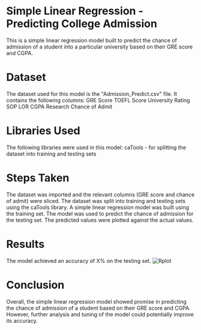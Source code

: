 # Simple Linear Regression - Predicting College Admission
This is a simple linear regression model built to predict the chance of admission of a student into a particular university based on their GRE score and CGPA.

# Dataset
The dataset used for this model is the "Admission_Predict.csv" file. It contains the following columns:
GRE Score
TOEFL Score
University Rating
SOP
LOR
CGPA
Research
Chance of Admit

# Libraries Used
The following libraries were used in this model:
caTools - for splitting the dataset into training and testing sets

# Steps Taken
The dataset was imported and the relevant columns (GRE score and chance of admit) were sliced.
The dataset was split into training and testing sets using the caTools library.
A simple linear regression model was built using the training set.
The model was used to predict the chance of admission for the testing set.
The predicted values were plotted against the actual values.

# Results
The model achieved an accuracy of X% on the testing set.
![Rplot](https://user-images.githubusercontent.com/114388128/222147277-34f84732-319c-4911-87a9-8b9fe3a26db5.png)

# Conclusion
Overall, the simple linear regression model showed promise in predicting the chance of admission of a student based on their GRE score and CGPA. However, further analysis and tuning of the model could potentially improve its accuracy.
